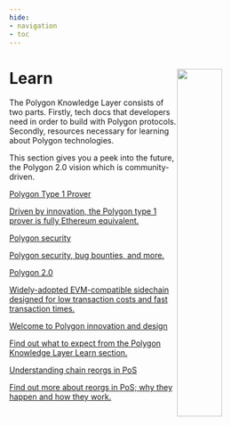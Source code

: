 ```yaml
---
hide:
- navigation
- toc
---
```


<style>
   .git-revision-date-localized-plugin, .md-source-file, .md-content__button.md-icon {
        display: none;
   }
  [data-md-color-scheme="default"] {
      .md-main, .md-sidebar__scrollwrap {
            background-color: #E8E8E8 !important;
      }
   }
  [data-md-color-scheme="slate"] {
      .md-main, .md-sidebar__scrollwrap {
            background-color: #181818 !important;
      }
   }
</style>

<div class="section-wrapper product-section-head">
      <div class="hero-image"><img src="../img/learn/learn.svg" loading="lazy" class="hero-image" style="width: 40%; float: right;"></div>
   <div class="hero-left">
      <h1 class="hero-heading">Learn</h1>
      <p class="hero-subtext">The Polygon Knowledge Layer consists of two parts. Firstly, tech docs that developers need in order to build with Polygon protocols. Secondly, resources necessary for learning about Polygon technologies.</p>
<p class="hero-subtext">This section gives you a peek into the future, the Polygon 2.0 vision which is community-driven.
 </p>
   </div>
</div>
<div class="grid-container">
   <div class="grid-item">
      <a href="../cdk/architecture/type-1-prover/intro-t1-prover">
         <div class="product-list-item-header">
            <div class="feature-card-heading">Polygon Type 1 Prover</div>
         </div>
         <p class="feature-paragraph">Driven by innovation, the Polygon type 1 prover is fully Ethereum equivalent.</p>
      </a>
   </div>
   <div class="grid-item">
      <a href="./security/overview">
         <div class="product-list-item-header">
            <div class="feature-card-heading">Polygon security</div>
         </div>
         <p class="feature-paragraph">Polygon security, bug bounties, and more.</p>
      </a>
   </div>
    <div class="grid-item">
      <a href="./polygon-protocols">
         <div class="product-list-item-header">
            <div class="feature-card-heading">Polygon 2.0</div>
         </div>
         <p class="feature-paragraph">Widely-adopted EVM-compatible sidechain designed for low transaction costs and fast transaction times.</p>
      </a>
   </div>
   <div class="grid-item">
      <a href="./welcome">
         <div class="product-list-item-header">
            <div class="feature-card-heading">Welcome to Polygon innovation and design</div>
         </div>
         <p class="feature-paragraph">Find out what to expect from the Polygon Knowledge Layer Learn section.</p>
      </a>
   </div>
   <div class="grid-item">
      <a href="https://polygon.technology/blog/reorgs-demystified-insights-from-monitoring-with-a-sensor-network">
         <div class="product-list-item-header">
            <div class="feature-card-heading">Understanding chain reorgs in PoS</div>
         </div>
         <p class="feature-paragraph">Find out more about reorgs in PoS; why they happen and how they work.</p>
      </a>
   </div>
</div>
</div>
